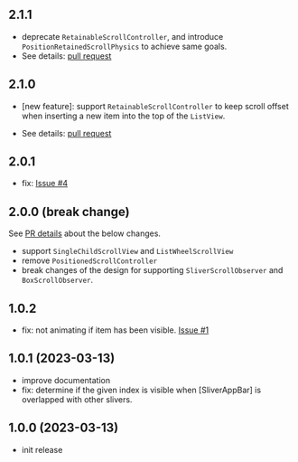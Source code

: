 ## 2.1.1

- deprecate `RetainableScrollController`, and introduce `PositionRetainedScrollPhysics` to achieve same goals.
- See details: [pull request](https://github.com/SimonWang9610/indexed_scroll_observer/pull/7)

## 2.1.0

- [new feature]: support `RetainableScrollController` to keep scroll offset when inserting a new item into the top of the `ListView`.

- See details: [pull request](https://github.com/SimonWang9610/indexed_scroll_observer/pull/6)

## 2.0.1

- fix: [Issue #4](https://github.com/SimonWang9610/indexed_scroll_observer/issues/4)

## 2.0.0 (break change)

See [PR details](https://github.com/SimonWang9610/indexed_scroll_observer/issues/2) about the below changes.

- support `SingleChildScrollView` and `ListWheelScrollView`
- remove `PositionedScrollController`
- break changes of the design for supporting `SliverScrollObserver` and `BoxScrollObserver`.

## 1.0.2

- fix: not animating if item has been visible. [Issue #1](https://github.com/SimonWang9610/indexed_scroll_observer/issues/1)

## 1.0.1 (2023-03-13)

- improve documentation
- fix: determine if the given index is visible when [SliverAppBar] is overlapped with other slivers.

## 1.0.0 (2023-03-13)

- init release
